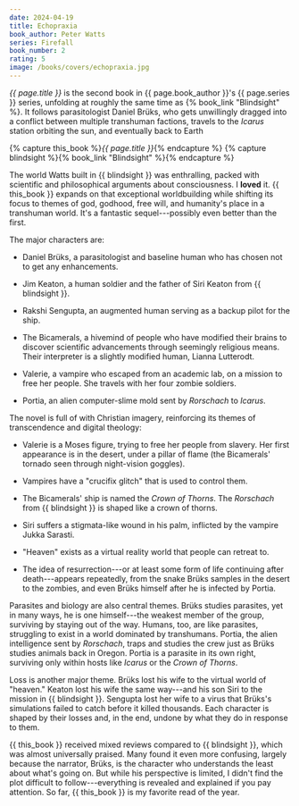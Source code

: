 ```yaml
---
date: 2024-04-19
title: Echopraxia
book_author: Peter Watts
series: Firefall
book_number: 2
rating: 5
image: /books/covers/echopraxia.jpg
---
```


<cite class="book-title">{{ page.title }}</cite> is the second book in <span
class="author-name">{{ page.book_author }}</span>'s <span
class="book-series">{{ page.series }}</span> series, unfolding at roughly the
same time as {% book_link "Blindsight" %}. It follows
parasitologist Daniel Brüks, who gets unwillingly dragged into a conflict
between multiple transhuman factions, travels to the _Icarus_ station orbiting
the sun, and eventually back to Earth

{% capture this_book %}<cite class="book-title">{{ page.title }}</cite>{% endcapture %}
{% capture blindsight %}{% book_link "Blindsight" %}{% endcapture %}

The world Watts built in {{ blindsight }} was enthralling, packed with
scientific and philosophical arguments about consciousness. I **loved** it. {{
this_book }} expands on that exceptional worldbuilding while shifting its
focus to themes of god, godhood, free will, and humanity's place in a
transhuman world. It's a fantastic sequel---possibly even better than the
first.

The major characters are:

- Daniel Brüks, a parasitologist and baseline human who has chosen not to get
  any enhancements.

- Jim Keaton, a human soldier and the father of Siri Keaton from {{ blindsight }}.

- Rakshi Sengupta, an augmented human serving as a backup pilot for the ship.

- The Bicamerals, a hivemind of people who have modified their brains to
  discover scientific advancements through seemingly religious means. Their
  interpreter is a slightly modified human, Lianna Lutterodt.

- Valerie, a vampire who escaped from an academic lab, on a mission to free
  her people. She travels with her four zombie soldiers.

- Portia, an alien computer-slime mold sent by _Rorschach_ to _Icarus_.

The novel is full of with Christian imagery, reinforcing its themes of
transcendence and digital theology:

- Valerie is a Moses figure, trying to free her people from slavery. Her first
  appearance is in the desert, under a pillar of flame (the Bicamerals'
  tornado seen through night-vision goggles).

- Vampires have a "crucifix glitch" that is used to control them.

- The Bicamerals' ship is named the _Crown of Thorns_. The _Rorschach_ from {{
  blindsight }} is shaped like a crown of thorns.

- Siri suffers a stigmata-like wound in his palm, inflicted by the vampire
  Jukka Sarasti.

- "Heaven" exists as a virtual reality world that people can retreat to.

- The idea of resurrection---or at least some form of life continuing after
  death---appears repeatedly, from the snake Brüks samples in the desert to the
  zombies, and even Brüks himself after he is infected by Portia.

Parasites and biology are also central themes. Brüks studies parasites, yet in
many ways, he is one himself---the weakest member of the group, surviving by
staying out of the way. Humans, too, are like parasites, struggling to exist
in a world dominated by transhumans. Portia, the alien intelligence sent by
_Rorschach_, traps and studies the crew just as Brüks studies animals back in
Oregon. Portia is a parasite in its own right, surviving only within hosts
like _Icarus_ or the _Crown of Thorns_.

Loss is another major theme. Brüks lost his wife to the virtual world of
"heaven." Keaton lost his wife the same way---and his son Siri to the mission
in {{ blindsight }}. Sengupta lost her wife to a virus that Brüks's
simulations failed to catch before it killed thousands. Each character is
shaped by their losses and, in the end, undone by what they do in response to
them.

{{ this_book }} received mixed reviews compared to {{ blindsight }}, which was
almost universally praised. Many found it even more confusing, largely because
the narrator, Brüks, is the character who understands the least about what's
going on. But while his perspective is limited, I didn't find the plot
difficult to follow---everything is revealed and explained if you pay
attention. So far, {{ this_book }} is my favorite read of the year.

